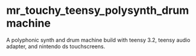 # mr_touchy_teensy_polysynth_drummachine
A polyphonic synth and drum machine build with teensy 3.2, teensy audio adapter, and nintendo ds touchscreens.
